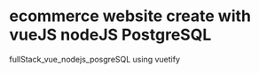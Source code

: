 ﻿# ecommerce website create with vueJS nodeJS PostgreSQL
 fullStack_vue_nodejs_posgreSQL
using vuetify 
